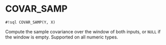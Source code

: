 # COVAR_SAMP

`#!sql COVAR_SAMP(Y, X)`

Compute the sample covariance over the window of both inputs, or `NULL` if
the window is empty. Supported on all numeric types.
